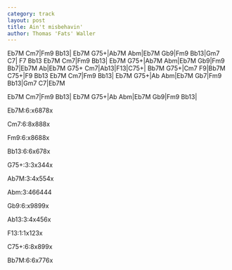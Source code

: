 ```yaml
---
category: track
layout: post
title: Ain't misbehavin'
author: Thomas 'Fats' Waller
---
```


<canvas class="chords"  markdown="0">Eb7M Cm7|Fm9 Bb13| Eb7M G75+|Ab7M Abm|Eb7M Gb9|Fm9 Bb13|Gm7 C7| F7 Bb13
Eb7M Cm7|Fm9 Bb13| Eb7M G75+|Ab7M Abm|Eb7M Gb9|Fm9 Bb7|Eb7M Ab|Eb7M G75+
Cm7|Ab13|F13|C75+| Bb7M G75+|Cm7 F9|Bb7M C75+|F9 Bb13
Eb7M Cm7|Fm9 Bb13| Eb7M G75+|Ab Abm|Eb7M Gb7|Fm9 Bb13|Gm7 C7|Eb7M</canvas>

<canvas class="chords"  markdown="0">Eb7M Cm7|Fm9 Bb13| Eb7M G75+|Ab Abm|Eb7M Gb9|Fm9 Bb13|</canvas>



<canvas class="diagram">Eb7M:6:x6878x</canvas>

<canvas class="diagram">Cm7:6:8x888x</canvas>

<canvas class="diagram">Fm9:6:x8688x</canvas>

<canvas class="diagram">Bb13:6:6x678x</canvas>

<canvas class="diagram">G75+:3:3x344x</canvas>

<canvas class="diagram">Ab7M:3:4x554x</canvas>

<canvas class="diagram">Abm:3:466444</canvas>

<canvas class="diagram">Gb9:6:x9899x</canvas>

<canvas class="diagram">Ab13:3:4x456x</canvas>

<canvas class="diagram">F13:1:1x123x</canvas>

<canvas class="diagram">C75+:6:8x899x</canvas>

<canvas class="diagram">Bb7M:6:6x776x</canvas>




